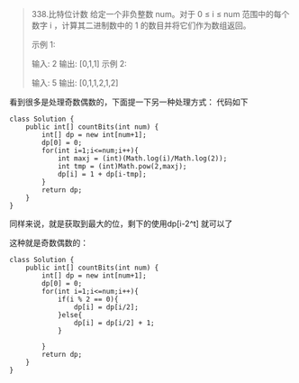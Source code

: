 > 338.比特位计数
> 给定一个非负整数 num。对于 0 ≤ i ≤ num 范围中的每个数字 i ，计算其二进制数中的 1 的数目并将它们作为数组返回。
> 
> 示例 1:
> 
> 输入: 2
> 输出: [0,1,1]
> 示例 2:
> 
> 输入: 5
> 输出: [0,1,1,2,1,2]



看到很多是处理奇数偶数的，下面提一下另一种处理方式：
代码如下

    class Solution {
        public int[] countBits(int num) {
            int[] dp = new int[num+1];
            dp[0] = 0;
            for(int i=1;i<=num;i++){
                int maxj = (int)(Math.log(i)/Math.log(2));
                int tmp = (int)Math.pow(2,maxj);
                dp[i] = 1 + dp[i-tmp];
            }
            return dp;
        }
    }

同样来说，就是获取到最大的位，剩下的使用dp[i-2^t] 就可以了


这种就是奇数偶数的：

    class Solution {
        public int[] countBits(int num) {
            int[] dp = new int[num+1];
            dp[0] = 0;
            for(int i=1;i<=num;i++){
                if(i % 2 == 0){
                    dp[i] = dp[i/2];
                }else{
                    dp[i] = dp[i/2] + 1;
                }
    
            }
            return dp;
        }
    }